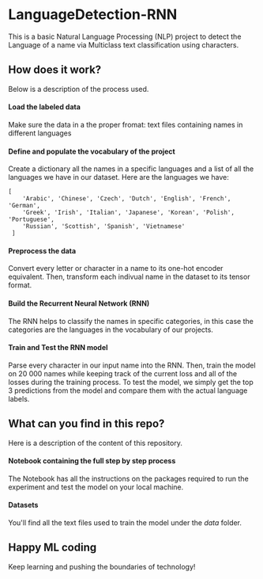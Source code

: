 # LanguageDetection-RNN
This is a basic Natural Language Processing (NLP) project to detect the Language of a name via Multiclass text classification using characters.

## How does it work?
Below is a description of the process used.

#### Load the labeled data
Make sure the data in a the proper fromat: text files containing names in different languages

#### Define and populate the vocabulary of the project
Create a dictionary all the names in a specific languages and a list of all the languages we have in our dataset. Here are the languages we have:
``` 
[
    'Arabic', 'Chinese', 'Czech', 'Dutch', 'English', 'French', 'German',
    'Greek', 'Irish', 'Italian', 'Japanese', 'Korean', 'Polish', 'Portuguese',
    'Russian', 'Scottish', 'Spanish', 'Vietnamese'
 ]

```

#### Preprocess the data
Convert every letter or character in a name to its one-hot encoder equivalent. Then, transform each indivual name in the dataset to its tensor format.

#### Build the Recurrent Neural Network (RNN)
The RNN helps to classify the names in specific categories, in this case the categories are the languages in the vocabulary of our projects.

#### Train and Test the RNN model
Parse every character in our input name into the RNN.
Then, train the model on 20 000 names while keeping track of the current loss and all of the losses during the training process. To test the model, we simply get the top 3 predictions from the model and compare them with the actual language labels.


## What can you find in this repo?
Here is a description of the content of this repository.

#### Notebook containing the full step by step process
The Notebook has all the instructions on the packages required to run the experiment and test the model on your local machine.

#### Datasets
You'll find all the text files used to train the model under the _data_ folder.

## Happy ML coding
Keep learning and pushing the boundaries of technology!
